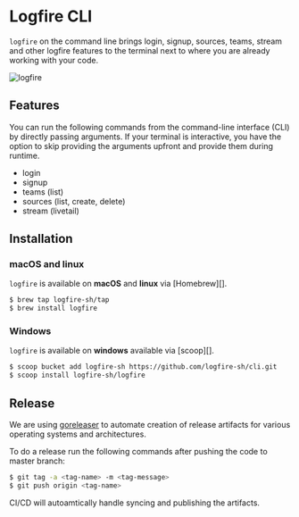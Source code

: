 # Logfire CLI

`logfire` on the command line brings login, signup, sources, teams, stream and other logfire features to the terminal next to where you are already working with your code.

![logfire](https://github.com/logfire-sh/cli-private/assets/28614457/ff057447-c898-47a0-ae32-529066ce57db)

## Features

You can run the following commands from the command-line interface (CLI) by directly passing arguments. If your terminal is interactive, you have the option to skip providing the arguments upfront and provide them during runtime.

- login
- signup
- teams (list)
- sources (list, create, delete)
- stream (livetail)

## Installation

### macOS and linux

`logfire` is available on **macOS** and **linux** via [Homebrew][].

```bash
$ brew tap logfire-sh/tap
$ brew install logfire
```

### Windows

`logfire` is available on **windows** available via [scoop][].

```bash
$ scoop bucket add logfire-sh https://github.com/logfire-sh/cli.git
$ scoop install logfire-sh/logfire
```

## Release

We are using [goreleaser](https://goreleaser.com/) to automate creation of release artifacts for various operating systems and architectures.

To do a release run the following commands after pushing the code to master branch:

```bash
$ git tag -a <tag-name> -m <tag-message>
$ git push origin <tag-name>
```

CI/CD will autoamtically handle syncing and publishing the artifacts.
